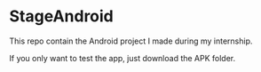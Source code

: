 # StageAndroid
This repo contain the Android project I made during my internship.

If you only want to test the app, just download the APK folder.
